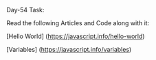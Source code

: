 Day-54 Task:

Read the following Articles and Code along with it:

[Hello World]
(https://javascript.info/hello-world)

[Variables]
(https://javascript.info/variables)
